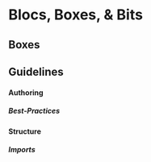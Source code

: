 Blocs, Boxes, & Bits
===

## Boxes

## Guidelines

#### Authoring

##### Best-Practices

#### Structure

##### Imports